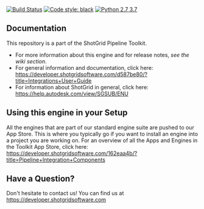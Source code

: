 [![Build Status](https://dev.azure.com/shotgun-ecosystem/Toolkit/_apis/build/status/Apps/tk-multi-breakdown2?branchName=master)](https://dev.azure.com/shotgun-ecosystem/Toolkit/_build/latest?definitionId=104&branchName=master)
[![Code style: black](https://img.shields.io/badge/code%20style-black-000000.svg)](https://github.com/psf/black)
[![Python 2.7 3.7](https://img.shields.io/badge/python-2.7%20%7C%203.7-blue.svg)](https://www.python.org/)

## Documentation

This repository is a part of the ShotGrid Pipeline Toolkit.

- For more information about this engine and for release notes, *see the wiki section*.
- For general information and documentation, click here: https://developer.shotgridsoftware.com/d587be80/?title=Integrations+User+Guide
- For information about ShotGrid in general, click here: https://help.autodesk.com/view/SGSUB/ENU

## Using this engine in your Setup

All the engines that are part of our standard engine suite are pushed to our App Store.
This is where you typically go if you want to install an engine into a project you are
working on. For an overview of all the Apps and Engines in the Toolkit App Store,
click here: https://developer.shotgridsoftware.com/162eaa4b/?title=Pipeline+Integration+Components

## Have a Question?

Don't hesitate to contact us! You can find us at https://developer.shotgridsoftware.com
